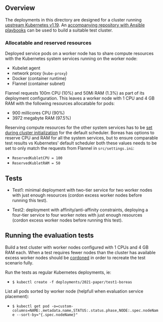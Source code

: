 ## Overview
The deployments in this directory are designed for a cluster running [upstream Kubernetes v1.19](https://github.com/kubernetes/kubernetes). An [accompanying repository with Ansible playbooks](https://github.com/torgeirl/kubernetes-playbooks) can be used to build a suitable test cluster.

### Allocatable and reserved resources
Deployed service pods on a worker node has to share compute resources with the Kubernetes system services running on the worker node:
  - Kubelet agent
  - network proxy (`kube-proxy`)
  - Docker (container runtime)
  - Flannel (container subnet)

Flannel requests 100m CPU (10%) and 50Mi RAM (1.3%) as part of its deployment configuration. This leaves a worker node with 1 CPU and 4 GB RAM with the following resources allocatable for pods:
  - 900 millicores CPU (90%)
  - 3972 megabyte RAM (97.5%)

Reserving compute resources for the other system services has to be [set during cluster initialization](https://v1-19.docs.kubernetes.io/docs/tasks/administer-cluster/reserve-compute-resources/) for the default scheduler. Boreas has options to reserve CPU and RAM for all the system services, but to ensure comparable test results vs Kubernetes' default scheduler both these values needs to be set to only match the requests from Flannel in `src/settings.ini`:
  - `ReservedKubletCPU = 100`
  - `ReservedKubletRAM = 50`

## Tests
  - Test1: minimal deployment with two-tier service for two worker nodes with just enough resources (cordon excess worker nodes before running this test).

  - Test2: deployment with affinity/anti-affinity constraints, deploying a four-tier service to four worker notes with just enough resources (cordon excess worker nodes before running this test).

## Running the evaluation tests
Build a test cluster with worker nodes configured with 1 CPUs and 4 GB RAM each. When a test requires fewer nodes than the cluster has available excess worker nodes should be [cordoned](https://v1-19.docs.kubernetes.io/docs/concepts/architecture/nodes/#manual-node-administration) in order to recreate the test scenario fully.

Run the tests as regular Kubernetes deployments, ie:
  - `$ kubectl create -f deployments/2021-paper/test1-boreas`

List all pods sorted by worker node (helpfull when evaluation service placement):
  - `$ kubectl get pod -o=custom-columns=NAME:.metadata.name,STATUS:.status.phase,NODE:.spec.nodeName --sort-by="{.spec.nodeName}"` 
